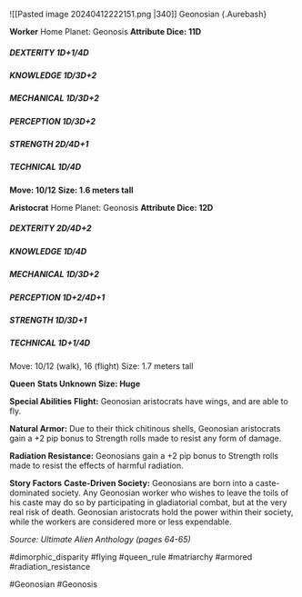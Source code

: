 ![[Pasted image 20240412222151.png |340]]
Geonosian {.Aurebash}

**Worker**
Home Planet: Geonosis
**Attribute Dice: 11D**
##### DEXTERITY 1D+1/4D
##### KNOWLEDGE 1D/3D+2
##### MECHANICAL 1D/3D+2
##### PERCEPTION 1D/3D+2
##### STRENGTH 2D/4D+1
##### TECHNICAL 1D/4D
**Move: 10/12**
**Size: 1.6 meters tall**

**Aristocrat**
Home Planet: Geonosis
**Attribute Dice: 12D**
##### DEXTERITY 2D/4D+2
##### KNOWLEDGE 1D/4D
##### MECHANICAL 1D/3D+2
##### PERCEPTION 1D+2/4D+1
##### STRENGTH 1D/3D+1
##### TECHNICAL 1D+1/4D
Move: 10/12 (walk), 16 (flight)
Size: 1.7 meters tall

**Queen**
**Stats Unknown**
**Size: Huge**

**Special Abilities**
**Flight:** Geonosian aristocrats have wings, and are able to fly.

**Natural Armor:** Due to their thick chitinous shells, Geonosian aristocrats gain a +2 pip bonus to Strength rolls made to resist any form of damage.

**Radiation Resistance:** Geonosians gain a +2 pip bonus to Strength rolls made to resist the effects of harmful radiation.

**Story Factors**
**Caste-Driven Society:** Geonosians are born into a caste- dominated society. Any Geonosian worker who wishes to leave the toils of his caste may do so by participating in gladiatorial combat, but at the very real risk of death. Geonosian aristocrats hold the power within their society, while the workers are considered more or less expendable.


*Source: Ultimate Alien Anthology (pages 64-65)*

#dimorphic_disparity #flying #queen_rule #matriarchy #armored #radiation_resistance 

#Geonosian #Geonosis 